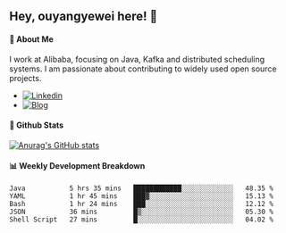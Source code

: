 ## Hey, ouyangyewei here! :wave:

#### :rocket: About Me
I work at Alibaba, focusing on Java, Kafka and distributed scheduling systems. I am passionate about contributing to widely used open source projects.

- [![Linkedin](https://img.shields.io/badge/LinkedIn-ouyangyewei-blue)](https://www.linkedin.com/in/ouyangyewei/)
- [![Blog](https://img.shields.io/badge/Blog-yeweiouyang-orange)](https://blog.csdn.net/yeweiouyang)

#### :star2: Github Stats
[![Anurag's GitHub stats](https://github-readme-stats.vercel.app/api?username=ouyangyewei&show_icons=true&cache_seconds=3600&theme=tokyonight)](https://github.com/anuraghazra/github-readme-stats)

#### :bar_chart: Weekly Development Breakdown
<!--START_SECTION:waka-->
```text
Java           5 hrs 35 mins   ████████████░░░░░░░░░░░░░   48.35 % 
YAML           1 hr 45 mins    ███▓░░░░░░░░░░░░░░░░░░░░░   15.13 % 
Bash           1 hr 24 mins    ███░░░░░░░░░░░░░░░░░░░░░░   12.12 % 
JSON           36 mins         █▒░░░░░░░░░░░░░░░░░░░░░░░   05.30 % 
Shell Script   27 mins         █░░░░░░░░░░░░░░░░░░░░░░░░   04.02 % 
```
<!--END_SECTION:waka-->
